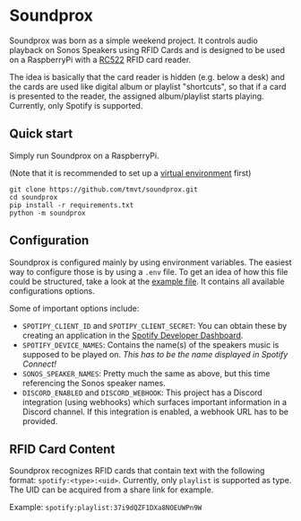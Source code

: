 # Soundprox
Soundprox was born as a simple weekend project. It controls audio playback on Sonos Speakers using
RFID Cards and is designed to be used on a RaspberryPi with a [RC522](https://www.amazon.de/AZDelivery-Reader-Arduino-Raspberry-gratis/dp/B01M28JAAZ)
RFID card reader. 

The idea is basically that the card reader is hidden (e.g. below a desk) and the cards are used like digital album
or playlist "shortcuts", so that if a card is presented to the reader, the assigned album/playlist starts playing.
Currently, only Spotify is supported.

## Quick start
Simply run Soundprox on a RaspberryPi.

(Note that it is recommended to set up a [virtual environment](https://docs.python.org/3/library/venv.html) first)
```shell
git clone https://github.com/tmvt/soundprox.git
cd soundprox
pip install -r requirements.txt
python -m soundprox
```

## Configuration
Soundprox is configured mainly by using environment variables. The easiest way to configure those is by using a `.env` file.
To get an idea of how this file could be structured, take a look at the [example file](.env.example). It contains all available
configurations options.

Some of important options include:
- `SPOTIPY_CLIENT_ID` and `SPOTIPY_CLIENT_SECRET`: You can obtain these by creating an application in the [Spotify Developer Dashboard](https://developer.spotify.com/dashboard/).
- `SPOTIFY_DEVICE_NAMES`: Contains the name(s) of the speakers music is supposed to be played on. *This has to be the name displayed in Spotify Connect!*
- `SONOS_SPEAKER_NAMES`: Pretty much the same as above, but this time referencing the Sonos speaker names.
- `DISCORD_ENABLED` and `DISCORD_WEBHOOK`: This project has a Discord integration (using webhooks) which surfaces important information in a Discord channel. If this integration is enabled, a webhook URL has to be provided.

## RFID Card Content
Soundprox recognizes RFID cards that contain text with the following format: `spotify:<type>:<uid>`.
Currently, only `playlist` is supported as type. The UID can be acquired from a share link for example.

Example: `spotify:playlist:37i9dQZF1DXa8NOEUWPn9W`